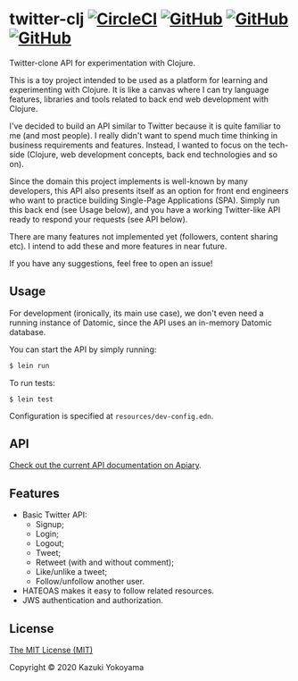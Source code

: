 # twitter-clj [![CircleCI](https://circleci.com/gh/kmyokoyama/twitter-clj.svg?style=shield)](https://app.circleci.com/pipelines/github/kmyokoyama/twitter-clj?branch=master) [![GitHub](https://img.shields.io/badge/docs-apiary-blue)](https://twitterclj.docs.apiary.io/#) [![GitHub](https://img.shields.io/badge/version-0.0.1-informational)](https://twitterclj.docs.apiary.io/#) [![GitHub](https://img.shields.io/github/license/kmyokoyama/twitter-clj?color=green)](https://choosealicense.com/licenses/mit/)

Twitter-clone API for experimentation with Clojure.

This is a toy project intended to be used as a platform for learning and experimenting with Clojure. It is like a canvas where I can try language features, libraries and tools related to back end web development with Clojure.

I've decided to build an API similar to Twitter because it is quite familiar to me (and most people). I really didn't want to spend much time thinking in business requirements and features. Instead, I wanted to focus on the tech-side (Clojure, web development concepts, back end technologies and so on).

Since the domain this project implements is well-known by many developers, this API also presents itself as an option for front end engineers who want to practice building Single-Page Applications (SPA). Simply run this back end (see Usage below), and you have a working Twitter-like API ready to respond your requests (see API below).

There are many features not implemented yet (followers, content sharing etc). I intend to add these and more features in near future.

If you have any suggestions, feel free to open an issue!

## Usage

For development (ironically, its main use case), we don't even need a running instance of Datomic, since the API uses an in-memory Datomic database.

You can start the API by simply running:

```bash
$ lein run
```

To run tests:

```shell script
$ lein test
```

Configuration is specified at `resources/dev-config.edn`.

## API

[Check out the current API documentation on Apiary](https://twitterclj.docs.apiary.io/#).

## Features

* Basic Twitter API:
    * Signup;
    * Login;
    * Logout;
    * Tweet;
    * Retweet (with and without comment);
    * Like/unlike a tweet;
    * Follow/unfollow another user.
* HATEOAS makes it easy to follow related resources.
* JWS authentication and authorization.

## License

[The MIT License (MIT)](https://choosealicense.com/licenses/mit/)

Copyright © 2020 Kazuki Yokoyama